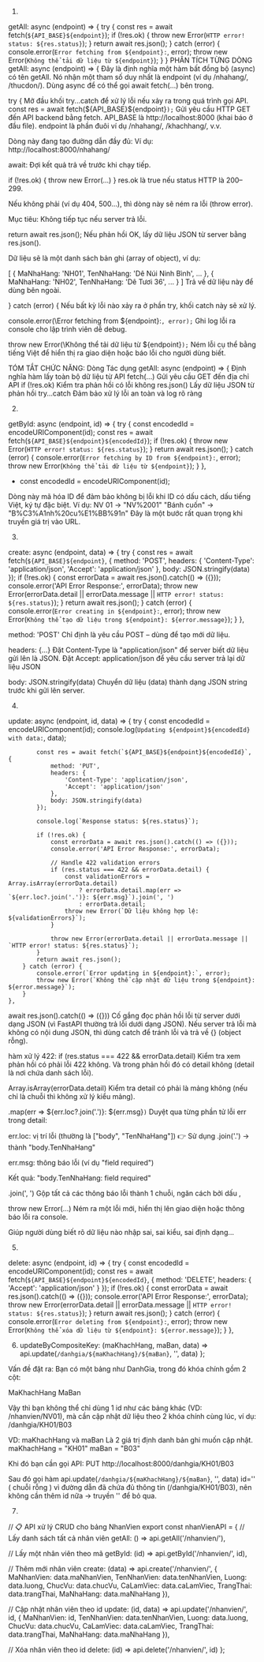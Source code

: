 1.
getAll: async (endpoint) => {
    try {
        const res = await fetch(`${API_BASE}${endpoint}`);
        if (!res.ok) {
            throw new Error(`HTTP error! status: ${res.status}`);
        }
        return await res.json();
    } catch (error) {
        console.error(`Error fetching from ${endpoint}:`, error);
        throw new Error(`Không thể tải dữ liệu từ ${endpoint}`);
    }
}
 PHÂN TÍCH TỪNG DÒNG
 getAll: async (endpoint) => {
Đây là định nghĩa một hàm bất đồng bộ (async) có tên getAll.
Nó nhận một tham số duy nhất là endpoint (ví dụ /nhahang/, /thucdon/).
Dùng async để có thể gọi await fetch(...) bên trong.

 try {
Mở đầu khối try...catch để xử lý lỗi nếu xảy ra trong quá trình gọi API.
 const res = await fetch(\${API_BASE}${endpoint}`);`
Gửi yêu cầu HTTP GET đến API backend bằng fetch.
API_BASE là http://localhost:8000 (khai báo ở đầu file).
endpoint là phần đuôi ví dụ /nhahang/, /khachhang/, v.v.

Dòng này đang tạo đường dẫn đầy đủ:
Ví dụ: http://localhost:8000/nhahang/

await: Đợi kết quả trả về trước khi chạy tiếp.

 if (!res.ok) { throw new Error(...) }
res.ok là true nếu status HTTP là 200–299.

Nếu không phải (ví dụ 404, 500...), thì dòng này sẽ ném ra lỗi (throw error).

Mục tiêu: Không tiếp tục nếu server trả lỗi.

 return await res.json();
Nếu phản hồi OK, lấy dữ liệu JSON từ server bằng res.json().

Dữ liệu sẽ là một danh sách bản ghi (array of object), ví dụ:

[
  { MaNhaHang: 'NH01', TenNhaHang: 'Dê Núi Ninh Bình', ... },
  { MaNhaHang: 'NH02', TenNhaHang: 'Dê Tươi 36', ... }
]
Trả về dữ liệu này để dùng bên ngoài.

} catch (error) {
Nếu bất kỳ lỗi nào xảy ra ở phần try, khối catch này sẽ xử lý.

 console.error(\Error fetching from ${endpoint}:`, error);`
Ghi log lỗi ra console cho lập trình viên dễ debug.

 throw new Error(\Không thể tải dữ liệu từ ${endpoint}`);`
Ném lỗi cụ thể bằng tiếng Việt để hiển thị ra giao diện hoặc báo lỗi cho người dùng biết.

 TÓM TẮT CHỨC NĂNG:
Dòng	Tác dụng
getAll: async (endpoint) => {	Định nghĩa hàm lấy toàn bộ dữ liệu từ API
fetch(...)	Gửi yêu cầu GET đến địa chỉ API
if (!res.ok)	Kiểm tra phản hồi có lỗi không
res.json()	Lấy dữ liệu JSON từ phản hồi
try...catch	Đảm bảo xử lý lỗi an toàn và log rõ ràng

2.
getById: async (endpoint, id) => {
        try {
             const encodedId = encodeURIComponent(id);
            const res = await fetch(`${API_BASE}${endpoint}${encodedId}`);
            if (!res.ok) {
                throw new Error(`HTTP error! status: ${res.status}`);
            }
            return await res.json();
        } catch (error) {
            console.error(`Error fetching by ID from ${endpoint}:`, error);
            throw new Error(`Không thể tải dữ liệu từ ${endpoint}`);
        }
    },

- const encodedId = encodeURIComponent(id);

Dòng này mã hóa ID để đảm bảo không bị lỗi khi ID có dấu cách, dấu tiếng Việt, ký tự đặc biệt.
Ví dụ:
NV 01 → "NV%2001"
"Bánh cuốn" → "B%C3%A1nh%20cu%E1%BB%91n"
Đây là một bước rất quan trọng khi truyền giá trị vào URL.


3.
create: async (endpoint, data) => {
        try {
            const res = await fetch(`${API_BASE}${endpoint}`, {
                method: 'POST',
                headers: { 
                    'Content-Type': 'application/json',
                    'Accept': 'application/json'
                },
                body: JSON.stringify(data)
            });
            if (!res.ok) {
                const errorData = await res.json().catch(() => ({}));
                console.error('API Error Response:', errorData);
                throw new Error(errorData.detail || errorData.message || `HTTP error! status: ${res.status}`);
            }
            return await res.json();
        } catch (error) {
            console.error(`Error creating in ${endpoint}:`, error);
            throw new Error(`Không thể tạo dữ liệu trong ${endpoint}: ${error.message}`);
        }
    },

method: 'POST'
Chỉ định là yêu cầu POST – dùng để tạo mới dữ liệu.

headers: {...}
Đặt Content-Type là "application/json" để server biết dữ liệu gửi lên là JSON.
Đặt Accept: application/json để yêu cầu server trả lại dữ liệu JSON

body: JSON.stringify(data)
Chuyển dữ liệu (data) thành dạng JSON string trước khi gửi lên server.

4.
update: async (endpoint, id, data) => {
        try {
            const encodedId = encodeURIComponent(id);
            console.log(`Updating ${endpoint}${encodedId} with data:`, data);
            
            const res = await fetch(`${API_BASE}${endpoint}${encodedId}`, {
                method: 'PUT',
                headers: { 
                    'Content-Type': 'application/json',
                    'Accept': 'application/json'
                },
                body: JSON.stringify(data)
            });
            
            console.log(`Response status: ${res.status}`);
            
            if (!res.ok) {
                const errorData = await res.json().catch(() => ({}));
                console.error('API Error Response:', errorData);
                
                // Handle 422 validation errors
                if (res.status === 422 && errorData.detail) {
                    const validationErrors = Array.isArray(errorData.detail) 
                        ? errorData.detail.map(err => `${err.loc?.join('.')}: ${err.msg}`).join(', ')
                        : errorData.detail;
                    throw new Error(`Dữ liệu không hợp lệ: ${validationErrors}`);
                }
                
                throw new Error(errorData.detail || errorData.message || `HTTP error! status: ${res.status}`);
            }
            return await res.json();
        } catch (error) {
            console.error(`Error updating in ${endpoint}:`, error);
            throw new Error(`Không thể cập nhật dữ liệu trong ${endpoint}: ${error.message}`);
        }
    },

await res.json().catch(() => ({}))
Cố gắng đọc phản hồi lỗi từ server dưới dạng JSON (vì FastAPI thường trả lỗi dưới dạng JSON).
Nếu server trả lỗi mà không có nội dung JSON, thì dùng catch để tránh lỗi và trả về {} (object rỗng).

hàm xử lý 422:
if (res.status === 422 && errorData.detail)
Kiểm tra xem phản hồi có phải lỗi 422 không.
Và trong phản hồi đó có detail không (detail là nơi chứa danh sách lỗi).

Array.isArray(errorData.detail)
Kiểm tra detail có phải là mảng không (nếu chỉ là chuỗi thì không xử lý kiểu mảng). 

.map(err => \${err.loc?.join('.')}: ${err.msg}`)`
Duyệt qua từng phần tử lỗi err trong detail:

err.loc: vị trí lỗi (thường là ["body", "TenNhaHang"])
👉 Sử dụng .join('.') → thành "body.TenNhaHang"

err.msg: thông báo lỗi (ví dụ "field required")

Kết quả: "body.TenNhaHang: field required"

.join(', ')
Gộp tất cả các thông báo lỗi thành 1 chuỗi, ngăn cách bởi dấu ,

throw new Error(...)
Ném ra một lỗi mới, hiển thị lên giao diện hoặc thông báo lỗi ra console.

Giúp người dùng biết rõ dữ liệu nào nhập sai, sai kiểu, sai định dạng...

5.
delete: async (endpoint, id) => {
        try {
            const encodedId = encodeURIComponent(id);
            const res = await fetch(`${API_BASE}${endpoint}${encodedId}`, {
                method: 'DELETE',
                headers: { 'Accept': 'application/json' }
            });
            if (!res.ok) {
                const errorData = await res.json().catch(() => ({}));
                console.error('API Error Response:', errorData);
                throw new Error(errorData.detail || errorData.message || `HTTP error! status: ${res.status}`);
            }
            return await res.json();
        } catch (error) {
            console.error(`Error deleting from ${endpoint}:`, error);
            throw new Error(`Không thể xóa dữ liệu từ ${endpoint}: ${error.message}`);
        }
    },



6.
    updateByCompositeKey: (maKhachHang, maBan, data) => api.update(`/danhgia/${maKhachHang}/${maBan}`, '', data)
};

Vấn đề đặt ra:
Bạn có một bảng như DanhGia, trong đó khóa chính gồm 2 cột:

MaKhachHang
MaBan

Vậy thì bạn không thể chỉ dùng 1 id như các bảng khác (VD: /nhanvien/NV01), mà cần cập nhật dữ liệu theo 2 khóa chính cùng lúc, ví dụ:
/danhgia/KH01/B03

VD:
maKhachHang và maBan
Là 2 giá trị định danh bản ghi muốn cập nhật.
maKhachHang = "KH01"
maBan = "B03"

Khi đó bạn cần gọi API:
PUT http://localhost:8000/danhgia/KH01/B03

Sau đó gọi hàm api.update(`/danhgia/${maKhachHang}/${maBan}`, '', data)
id='' ( chuỗi rỗng ) vì đường dẫn đã chứa đủ thông tin (/danhgia/KH01/B03), nên không cần thêm id nữa → truyền '' để bỏ qua.

7.

// 📋 API xử lý CRUD cho bảng NhanVien
export const nhanVienAPI = {
  // Lấy danh sách tất cả nhân viên
  getAll: () => api.getAll('/nhanvien/'),

  // Lấy một nhân viên theo mã
  getById: (id) => api.getById('/nhanvien/', id),

  // Thêm mới nhân viên
  create: (data) => api.create('/nhanvien/', {
      MaNhanVien: data.maNhanVien,
      TenNhanVien: data.tenNhanVien,
      Luong: data.luong,
      ChucVu: data.chucVu,
      CaLamViec: data.caLamViec,
      TrangThai: data.trangThai,
      MaNhaHang: data.maNhaHang
  }),

  // Cập nhật nhân viên theo id
  update: (id, data) => api.update('/nhanvien/', id, {
      MaNhanVien: id,
      TenNhanVien: data.tenNhanVien,
      Luong: data.luong,
      ChucVu: data.chucVu,
      CaLamViec: data.caLamViec,
      TrangThai: data.trangThai,
      MaNhaHang: data.maNhaHang
  }),

  // Xóa nhân viên theo id
  delete: (id) => api.delete('/nhanvien/', id)
};